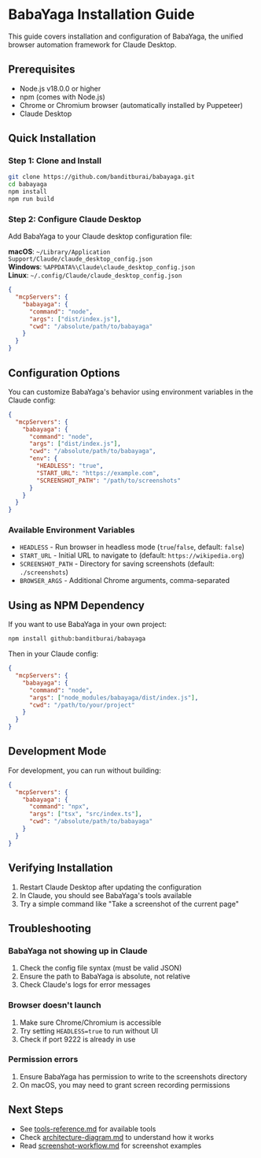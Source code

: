 # BabaYaga Installation Guide

This guide covers installation and configuration of BabaYaga, the unified browser automation framework for Claude Desktop.

## Prerequisites

- Node.js v18.0.0 or higher
- npm (comes with Node.js)
- Chrome or Chromium browser (automatically installed by Puppeteer)
- Claude Desktop

## Quick Installation

### Step 1: Clone and Install

```bash
git clone https://github.com/banditburai/babayaga.git
cd babayaga
npm install
npm run build
```

### Step 2: Configure Claude Desktop

Add BabaYaga to your Claude desktop configuration file:

**macOS**: `~/Library/Application Support/Claude/claude_desktop_config.json`  
**Windows**: `%APPDATA%\Claude\claude_desktop_config.json`  
**Linux**: `~/.config/Claude/claude_desktop_config.json`

```json
{
  "mcpServers": {
    "babayaga": {
      "command": "node",
      "args": ["dist/index.js"],
      "cwd": "/absolute/path/to/babayaga"
    }
  }
}
```

## Configuration Options

You can customize BabaYaga's behavior using environment variables in the Claude config:

```json
{
  "mcpServers": {
    "babayaga": {
      "command": "node",
      "args": ["dist/index.js"],
      "cwd": "/absolute/path/to/babayaga",
      "env": {
        "HEADLESS": "true",
        "START_URL": "https://example.com",
        "SCREENSHOT_PATH": "/path/to/screenshots"
      }
    }
  }
}
```

### Available Environment Variables

- `HEADLESS` - Run browser in headless mode (`true`/`false`, default: `false`)
- `START_URL` - Initial URL to navigate to (default: `https://wikipedia.org`)
- `SCREENSHOT_PATH` - Directory for saving screenshots (default: `./screenshots`)
- `BROWSER_ARGS` - Additional Chrome arguments, comma-separated

## Using as NPM Dependency

If you want to use BabaYaga in your own project:

```bash
npm install github:banditburai/babayaga
```

Then in your Claude config:

```json
{
  "mcpServers": {
    "babayaga": {
      "command": "node",
      "args": ["node_modules/babayaga/dist/index.js"],
      "cwd": "/path/to/your/project"
    }
  }
}
```

## Development Mode

For development, you can run without building:

```json
{
  "mcpServers": {
    "babayaga": {
      "command": "npx",
      "args": ["tsx", "src/index.ts"],
      "cwd": "/absolute/path/to/babayaga"
    }
  }
}
```

## Verifying Installation

1. Restart Claude Desktop after updating the configuration
2. In Claude, you should see BabaYaga's tools available
3. Try a simple command like "Take a screenshot of the current page"

## Troubleshooting

### BabaYaga not showing up in Claude

1. Check the config file syntax (must be valid JSON)
2. Ensure the path to BabaYaga is absolute, not relative
3. Check Claude's logs for error messages

### Browser doesn't launch

1. Make sure Chrome/Chromium is accessible
2. Try setting `HEADLESS=true` to run without UI
3. Check if port 9222 is already in use

### Permission errors

1. Ensure BabaYaga has permission to write to the screenshots directory
2. On macOS, you may need to grant screen recording permissions

## Next Steps

- See [tools-reference.md](tools-reference.md) for available tools
- Check [architecture-diagram.md](architecture-diagram.md) to understand how it works
- Read [screenshot-workflow.md](screenshot-workflow.md) for screenshot examples